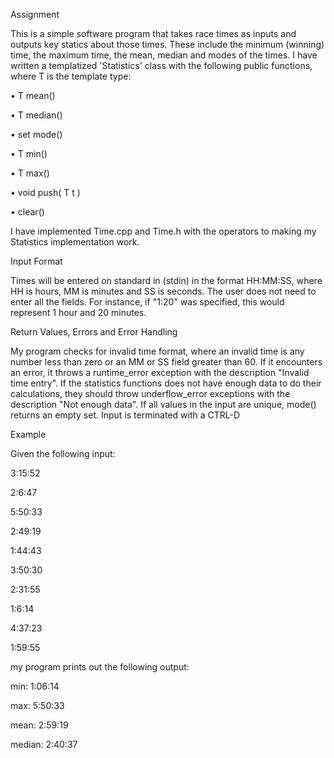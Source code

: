Assignment

This is a simple software program that takes race times as inputs and outputs key statics about those times.
These include the minimum (winning) time, the maximum time, the mean, median and modes of the times.
I have written a templatized 'Statistics' class with the following public functions, where T is the template type:

•	T mean()

•	T median()

•	set<T> mode()

•	T min()

•	T max()

•	void push( T t )

•	clear()

I have implemented Time.cpp and Time.h with the operators to making my Statistics implementation work.

Input Format

Times will be entered on standard in (stdin) in the format HH:MM:SS, where HH is hours, MM is minutes and SS is seconds. The user does not need to enter all the fields. For instance, if "1:20" was specified, this would represent 1 hour and 20 minutes. 

Return Values, Errors and Error Handling

My program checks for invalid time format, where an invalid time is any number less than zero or an MM or SS field greater than 60. If it encounters an error, it throws a runtime_error exception with the description "Invalid time entry".
If the statistics functions does not have enough data to do their calculations, they should throw underflow_error exceptions with the description "Not enough data". If all values in the input are unique, mode() returns an empty set. Input is terminated with a CTRL-D

Example

Given the following input:

   3:15:52
   
   2:6:47
   
   5:50:33
   
   2:49:19
   
   1:44:43
   
   3:50:30
   
   2:31:55
   
   1:6:14
   
   4:37:23
   
   1:59:55
   

my program prints out the following output:
   
   min: 1:06:14
   
   max: 5:50:33
   
   mean: 2:59:19
   
   median: 2:40:37
   
   

